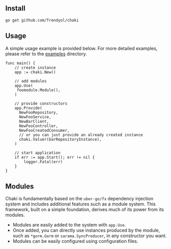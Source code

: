 ## Install
```
go get github.com/Trendyol/chaki
```

## Usage

A simple usage example is provided below. For more detailed examples, please refer to the [examples](https://github.com/Trendyol/chaki/tree/main/example) directory.

```golang
func main() {
	// create instance
	app := chaki.New()

	// add modules
	app.Use(
	 foomodule.Module(),
	)

	// provide constructors
	app.Provide(
	  NewFooRepository,
	  NewFooService,
	  NewBarClient,
	  NewFooController,
	  NewFooCreatedConsumer,
	  // or you can just provide an already created instance
	  chaki.Valuer(barRepositoryInstance),
	)

	// start application
	if err := app.Start(); err != nil {
	    logger.Fatal(err)
	}
}
```


## Modules

Chaki is fundamentally based on the `uber-go/fx` dependency injection system and includes additional features such as a module system. This framework, built on a simple foundation, derives much of its power from its modules.

- Modules are easily added to the system with `app.Use`.
- Once added, you can directly use instances produced by the module, such as `*gorm.Gorm` or `sarama.SyncProducer`, in any constructor you want.
- Modules can be easily configured using configuration files.
